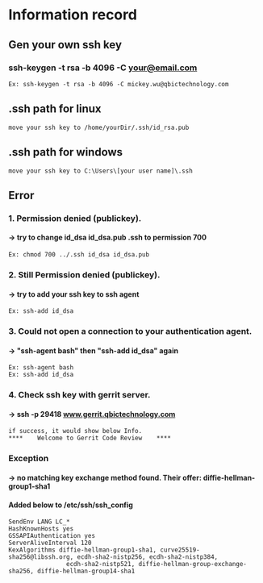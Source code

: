 # Information record
## Gen your own ssh key
### ssh-keygen -t rsa -b 4096 -C your@email.com  
    Ex: ssh-keygen -t rsa -b 4096 -C mickey.wu@qbictechnology.com

## .ssh path for linux  
    move your ssh key to /home/yourDir/.ssh/id_rsa.pub

## .ssh path for windows  
    move your ssh key to C:\Users\[your user name]\.ssh

## Error
### 1.  Permission denied (publickey).
#### → try to change id_dsa id_dsa.pub .ssh to permission 700  
    Ex: chmod 700 ../.ssh id_dsa id_dsa.pub  

### 2. Still Permission denied (publickey).
#### → try to add your ssh key to ssh agent 
    Ex: ssh-add id_dsa
    
### 3. Could not open a connection to your authentication agent.
#### → "ssh-agent bash" then "ssh-add id_dsa" again  
    Ex: ssh-agent bash 
    Ex: ssh-add id_dsa

### 4. Check ssh key with gerrit server.
#### → ssh -p 29418 www.gerrit.qbictechnology.com
    if success, it would show below Info.
    ****    Welcome to Gerrit Code Review    ****


### Exception
#### → no matching key exchange method found. Their offer: diffie-hellman-group1-sha1
#### Added below to /etc/ssh/ssh_config
    SendEnv LANG LC_*
    HashKnownHosts yes
    GSSAPIAuthentication yes
    ServerAliveInterval 120
    KexAlgorithms diffie-hellman-group1-sha1, curve25519-sha256@libssh.org, ecdh-sha2-nistp256, ecdh-sha2-nistp384, 
                    ecdh-sha2-nistp521, diffie-hellman-group-exchange-sha256, diffie-hellman-group14-sha1
